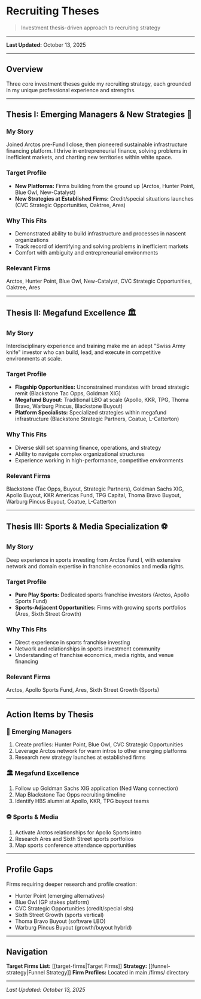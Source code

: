 # Recruiting Theses

> Investment thesis-driven approach to recruiting strategy

---
**Last Updated:** October 13, 2025

---

## Overview

Three core investment theses guide my recruiting strategy, each grounded in my unique professional experience and strengths.

---

## Thesis I: Emerging Managers & New Strategies 🚀

### My Story
Joined Arctos pre-Fund I close, then pioneered sustainable infrastructure financing platform. I thrive in entrepreneurial finance, solving problems in inefficient markets, and charting new territories within white space.

### Target Profile
- **New Platforms:** Firms building from the ground up (Arctos, Hunter Point, Blue Owl, New-Catalyst)
- **New Strategies at Established Firms:** Credit/special situations launches (CVC Strategic Opportunities, Oaktree, Ares)

### Why This Fits
- Demonstrated ability to build infrastructure and processes in nascent organizations
- Track record of identifying and solving problems in inefficient markets
- Comfort with ambiguity and entrepreneurial environments

### Relevant Firms
Arctos, Hunter Point, Blue Owl, New-Catalyst, CVC Strategic Opportunities, Oaktree, Ares

---

## Thesis II: Megafund Excellence 🏛️

### My Story
Interdisciplinary experience and training make me an adept "Swiss Army knife" investor who can build, lead, and execute in competitive environments at scale.

### Target Profile
- **Flagship Opportunities:** Unconstrained mandates with broad strategic remit (Blackstone Tac Opps, Goldman XIG)
- **Megafund Buyout:** Traditional LBO at scale (Apollo, KKR, TPG, Thoma Bravo, Warburg Pincus, Blackstone Buyout)
- **Platform Specialists:** Specialized strategies within megafund infrastructure (Blackstone Strategic Partners, Coatue, L-Catterton)

### Why This Fits
- Diverse skill set spanning finance, operations, and strategy
- Ability to navigate complex organizational structures
- Experience working in high-performance, competitive environments

### Relevant Firms
Blackstone (Tac Opps, Buyout, Strategic Partners), Goldman Sachs XIG, Apollo Buyout, KKR Americas Fund, TPG Capital, Thoma Bravo Buyout, Warburg Pincus Buyout, Coatue, L-Catterton

---

## Thesis III: Sports & Media Specialization ⚽

### My Story
Deep experience in sports investing from Arctos Fund I, with extensive network and domain expertise in franchise economics and media rights.

### Target Profile
- **Pure Play Sports:** Dedicated sports franchise investors (Arctos, Apollo Sports Fund)
- **Sports-Adjacent Opportunities:** Firms with growing sports portfolios (Ares, Sixth Street Growth)

### Why This Fits
- Direct experience in sports franchise investing
- Network and relationships in sports investment community
- Understanding of franchise economics, media rights, and venue financing

### Relevant Firms
Arctos, Apollo Sports Fund, Ares, Sixth Street Growth (Sports)

---

## Action Items by Thesis

### 🚀 Emerging Managers
1. Create profiles: Hunter Point, Blue Owl, CVC Strategic Opportunities
2. Leverage Arctos network for warm intros to other emerging platforms
3. Research new strategy launches at established firms

### 🏛️ Megafund Excellence
1. Follow up Goldman Sachs XIG application (Ned Wang connection)
2. Map Blackstone Tac Opps recruiting timeline
3. Identify HBS alumni at Apollo, KKR, TPG buyout teams

### ⚽ Sports & Media
1. Activate Arctos relationships for Apollo Sports intro
2. Research Ares and Sixth Street sports portfolios
3. Map sports conference attendance opportunities

---

## Profile Gaps

Firms requiring deeper research and profile creation:
- Hunter Point (emerging alternatives)
- Blue Owl (GP stakes platform)
- CVC Strategic Opportunities (credit/special sits)
- Sixth Street Growth (sports vertical)
- Thoma Bravo Buyout (software LBO)
- Warburg Pincus Buyout (growth/buyout hybrid)

---

## Navigation

**Target Firms List:** [[target-firms|Target Firms]]
**Strategy:** [[funnel-strategy|Funnel Strategy]]
**Firm Profiles:** Located in main /firms/ directory

---

*Last Updated: October 13, 2025*
